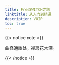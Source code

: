 ```yaml
---
title: FreeSWITCH之路
linktitle: 从入门到精通
description: VOIP
toc: true
---
```


{{< notice note >}}

曲径通幽处，禅房花木深。

{{< /notice >}}
